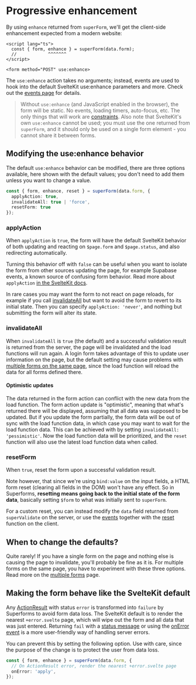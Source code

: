 <script lang="ts">
  import Head from '$lib/Head.svelte'
  import Next from '$lib/Next.svelte'
  import { concepts } from '$lib/navigation/sections'

	export let data;
</script>

# Progressive enhancement

<Head title="Progressive enhancement with use:enhance" />

By using `enhance` returned from `superForm`, we'll get the client-side enhancement expected from a modern website:

```svelte
<script lang="ts">
  const { form, enhance } = superForm(data.form);
  //            ^^^^^^^
</script>

<form method="POST" use:enhance>
```

The `use:enhance` action takes no arguments; instead, events are used to hook into the default SvelteKit use:enhance parameters and more. Check out the [events page](/concepts/events) for details.

> Without `use:enhance` (and JavaScript enabled in the browser), the form will be static. No events, loading timers, auto-focus, etc. The only things that will work are [constraints](/concepts/client-validation#constraints). Also note that SvelteKit's own `use:enhance` cannot be used; you must use the one returned from `superForm`, and it should only be used on a single form element - you cannot share it between forms.

## Modifying the use:enhance behavior

The default `use:enhance` behavior can be modified, there are three options available, here shown with the default values; you don't need to add them unless you want to change a value.

```ts
const { form, enhance, reset } = superForm(data.form, {
  applyAction: true,
  invalidateAll: true | 'force',
  resetForm: true
});
```

### applyAction

When `applyAction` is `true`, the form will have the default SvelteKit behavior of both updating and reacting on `$page.form` and `$page.status`, and also redirecting automatically.

Turning this behavior off with `false` can be useful when you want to isolate the form from other sources updating the page, for example Supabase events, a known source of confusing form behavior. Read more about `applyAction` [in the SvelteKit docs](https://svelte.dev/docs/kit/form-actions#Progressive-enhancement-Customising-use:enhance).

In rare cases you may want the form to not react on page reloads, for example if you call [invalidateAll](https://svelte.dev/tutorial/kit/invalidate-all) but want to avoid the form to revert to its initial state. Then you can specify `applyAction: 'never'`, and nothing but submitting the form will alter its state.

### invalidateAll

When `invalidateAll` is `true` (the default) and a successful validation result is returned from the server, the page will be invalidated and the load functions will run again. A login form takes advantage of this to update user information on the page, but the default setting may cause problems with [multiple forms on the same page](/concepts/multiple-forms), since the load function will reload the data for all forms defined there.

#### Optimistic updates

The data returned in the form action can conflict with the new data from the load function. The form action update is "optimistic", meaning that what's returned there will be displayed, assuming that all data was supposed to be updated. But if you update the form partially, the form data will be out of sync with the load function data, in which case you may want to wait for the load function data. This can be achieved with by setting `invalidateAll: 'pessimistic'`. Now the load function data will be prioritized, and the `reset` function will also use the latest load function data when called.

### resetForm

When `true`, reset the form upon a successful validation result.

Note however, that since we're using `bind:value` on the input fields, a HTML form reset (clearing all fields in the DOM) won't have any effect. So in Superforms, **resetting means going back to the initial state of the form data**, basically setting `$form` to what was initially sent to `superForm`.

For a custom reset, you can instead modify the `data` field returned from `superValidate` on the server, or use the [events](/concepts/events) together with the [reset](/api#superform-return-type) function on the client.

## When to change the defaults?

Quite rarely! If you have a single form on the page and nothing else is causing the page to invalidate, you'll probably be fine as it is. For multiple forms on the same page, you have to experiment with these three options. Read more on the [multiple forms](/concepts/multiple-forms) page.

## Making the form behave like the SvelteKit default

Any [ActionResult](https://kit.svelte.dev/docs/types#public-types-actionresult) with status `error` is transformed into `failure` by Superforms to avoid form data loss. The SvelteKit default is to render the nearest `+error.svelte` page, which will wipe out the form and all data that was just entered. Returning `fail` with a [status message](/concepts/messages) or using the [onError event](/concepts/events#onerror) is a more user-friendly way of handling server errors.

You can prevent this by setting the following option. Use with care, since the purpose of the change is to protect the user from data loss.

```ts
const { form, enhance } = superForm(data.form, {
  // On ActionResult error, render the nearest +error.svelte page
  onError: 'apply',
});
```

<Next section={concepts} />
